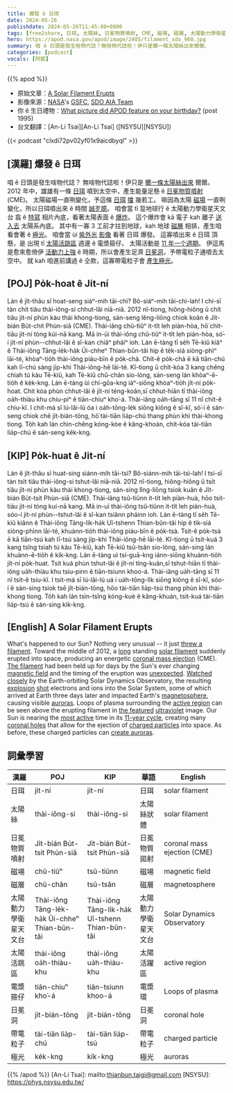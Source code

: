 ```yaml
---
title: 爆發 ê 日珥
date: 2024-05-26
publishdate: 2024-05-26T11:45:00+0800
tags: [free2share, 日珥, 太陽絲, 日冕物質噴射, CME, 磁場, 磁層, 太陽動力學衛星天文台, 電漿箍仔, 太陽活跳期, 日冕洞, 帶電粒子, 極光]
hero: https://apod.nasa.gov/apod/image/2405/filament_sdo_960.jpg
summary: 咱 ê 日頭是發生啥物代誌？無啥物代誌啦！伊只是擲一條太陽絲出來爾爾。
categories: [podcast]
vocals: [阿錕]
---
```


{{% apod %}}

- 原始文章：[A Solar Filament Erupts](https://apod.nasa.gov/apod/ap240526.html)
- 影像來源：[NASA](https://www.nasa.gov/)'s [GSFC](https://www.nasa.gov/goddard), [SDO AIA Team](https://sdo.gsfc.nasa.gov/)
- 你 ê 生日禮物：[What picture did APOD feature on your birthday?](https://apod.nasa.gov/apod/calendar/allyears.html) (post 1995)
- 台文翻譯：[An-Li Tsai][An-Li Tsai] ([NSYSU][NSYSU])

{{< podcast "clxdi72pv02yf01x9aicdbyql" >}}

## [漢羅] 爆發 ê 日珥
咱 ê 日頭是發生啥物代誌？
無啥物代誌啦！伊只是 [擲一條太陽絲出來][threw a filament] 爾爾。
2012 年中，雄雄有一條 [日珥][solar filament] 噴到太空中，產生能量足懸 ê [日冕物質噴射][coronal mass ejection] (CME)。
太陽磁場一直咧變化，予這條 [日珥][The filament] [擋][long] 幾若工。
嘛因為太陽 [磁場][magnetic field] 一直咧變化，所以日珥噴出來 ê 時間 [誠歹臆][unexpected]。
咱會當 tī 踅地球行 ê 太陽動力學衛星天文台 翕 ê [特寫][Watched closely] 相片內底，看著太陽表面 ê [爆炸][explosion]。
這个爆炸會 kā 電子 kah 離子 [送入去][shot] 太陽系內底。
其中有一寡 3 工前才拄到地球，kah 地球 [磁層][magnetosphere] 相挵，產生咱看會著 ê [極光][auroras]。
咱會當 ùi [紫外光][ultraviolet] [影像][the featured] 看著 日珥 爆發。
這寡噴出來 ê 日珥 頂懸，是 出現 tī [太陽活跳區][active region] 週邊 ê 電漿箍仔。
太陽活動是 [11 年一个週期][11-year cycle]。
伊這馬是愈來愈倚伊 [活動力上強][most active] ê 時期，所以會產生足濟 [日冕洞][coronal holes]，予帶電粒子通噴去太空中。
就 kah 咱進前講過 ê 仝款，這寡帶電粒子會 [產生極光][create auroras]。

## [POJ] Po̍k-hoat ê Ji̍t-ní
Lán ê ji̍t-thâu sī hoat-seng siáⁿ-mih tāi-chì?
Bô-siáⁿ-mih tāi-chì-lah!
I chí-sī tàn chi̍t tiâu thài-iông-si chhut-lâi niā-niā.
2012 nî-tiong, hiông-hiông ū chi̍t tiâu ji̍t-ní phùn kàu thài khong-tiong, sán-seng lêng-liōng chiok koân ê Ji̍t-bián Bu̍t-chit Phùn-siā (CME).
Thài-iâng chû-tiûⁿ it-ti̍t leh piàn-hòa, hō͘ chit-tiāu ji̍t-ní tòng kúi-nā kang.
Mā in-ūi thài-iông chû-tiûⁿ it-ti̍t leh piàn-hòa, só͘-í ji̍t-ní phùn--chhut-lâi ê sî-kan chiâⁿ pháiⁿ ioh.
Lán ē-tàng tī se̍h Tē-kiû kiâⁿ ê Thài-iông Tāng-le̍k-ha̍k Ūi-chheⁿ Thian-bûn-tâi hip ê te̍k-siá siòng-phìⁿ lāi-té, khòaⁿ-tio̍h thài-iông piáu-bīn ê po̍k-chà.
Chit-ê po̍k-chà ē kā tiān-chú kah lī-chú sàng ji̍p-khì Thài-iông-hē lāi-té.
Kî-tiong ū chi̍t-kóa 3 kang chêng chiah tú kàu Tē-kiû, kah Tē-kiû chû-chân sio-lòng, sán-seng lán khòaⁿ-ē-tio̍h ê ke̍k-kng.
Lán ē-tàng ùi chí-gōa-kng iáⁿ-siōng khòaⁿ-tio̍h ji̍t-ní po̍k-hoat.
Chit kóa phùn chhut-lâi ê ji̍t-ní téng-koân,sī chhut-hiān tī thài-iông oa̍h-thiàu khu chiu-piⁿ ê tiān-chiuⁿ kho͘-á.
Thài-iâng oa̍h-tāng sī 11 nî chi̍t-ê chiu-kî.
I chit-má sī lú-lâi-lú óa i oa̍h-tōng-le̍k siōng kiông ê sî-kî, só͘-í ē sán-seng chiok chē ji̍t-bián-tōng, hō͘ tài-tiān lia̍p-chú thang phùn khì thài-khong tiong.
To̍h kah lán chìn-chêng kóng-kòe ê kâng-khoán, chit-kóa tài-tiān lia̍p-chú ē sán-seng ke̍k-kng.

## [KIP] Po̍k-huat ê Ji̍t-ní
Lán ê ji̍t-thâu sī huat-sing siánn-mih tāi-tsì?
Bô-siánn-mih tāi-tsì-lah!
I tsí-sī tàn tsi̍t tiâu thài-iông-si tshut-lâi niā-niā.
2012 nî-tiong, hiông-hiông ū tsi̍t tiâu ji̍t-ní phùn kàu thài khong-tiong, sán-sing lîng-liōng tsiok kuân ê Ji̍t-bián Bu̍t-tsit Phùn-siā (CME).
Thài-iâng tsû-tiûnn it-ti̍t leh piàn-huà, hōo tsit-tiāu ji̍t-ní tòng kuí-nā kang.
Mā in-uī thài-iông tsû-tiûnn it-ti̍t leh piàn-huà, sóo-í ji̍t-ní phùn--tshut-lâi ê sî-kan tsiânn pháinn ioh.
Lán ē-tàng tī se̍h Tē-kiû kiânn ê Thài-iông Tāng-li̍k-ha̍k Uī-tshenn Thian-bûn-tâi hip ê ti̍k-siá siòng-phìnn lāi-té, khuànn-tio̍h thài-iông piáu-bīn ê po̍k-tsà.
Tsit-ê po̍k-tsà ē kā tiān-tsú kah lī-tsú sàng ji̍p-khì Thài-iông-hē lāi-té.
Kî-tiong ū tsi̍t-kuá 3 kang tsîng tsiah tú kàu Tē-kiû, kah Tē-kiû tsû-tsân sio-lòng, sán-sing lán khuànn-ē-tio̍h ê ki̍k-kng.
Lán ē-tàng uì tsí-guā-kng iánn-siōng khuànn-tio̍h ji̍t-ní po̍k-huat.
Tsit kuá phùn tshut-lâi ê ji̍t-ní tíng-kuân,sī tshut-hiān tī thài-iông ua̍h-thiàu khu tsiu-pinn ê tiān-tsiunn khoo-á.
Thài-iâng ua̍h-tāng sī 11 nî tsi̍t-ê tsiu-kî.
I tsit-má sī lú-lâi-lú uá i ua̍h-tōng-li̍k siōng kiông ê sî-kî, sóo-í ē sán-sing tsiok tsē ji̍t-bián-tōng, hōo tài-tiān lia̍p-tsú thang phùn khì thài-khong tiong.
To̍h kah lán tsìn-tsîng kóng-kuè ê kâng-khuán, tsit-kuá tài-tiān lia̍p-tsú ē sán-sing ki̍k-kng.

## [English] A Solar Filament Erupts
What's happened to our Sun?
Nothing very unusual -- it just [threw a filament][threw a filament].
Toward the middle of 2012, a [long][long] standing [solar filament][solar filament] suddenly erupted into space, producing an energetic [coronal mass ejection][coronal mass ejection] (CME).
[The filament][The filament] had been held up for days by the Sun's ever changing [magnetic field][magnetic field] and the timing of the eruption was [unexpected][unexpected].
[Watched closely][Watched closely] by the Earth-orbiting Solar Dynamics Observatory, the resulting [explosion][explosion] [shot][shot] electrons and ions into the Solar System, some of which arrived at Earth three days later and impacted Earth's [magnetosphere][magnetosphere], causing visible [auroras][auroras].
Loops of plasma surrounding the [active region][active region] can be seen above the erupting filament in [the featured][the featured] [ultraviolet][ultraviolet] image.
Our Sun is nearing the [most active][most active] time in its [11-year cycle][11-year cycle], creating many [coronal holes][coronal holes] that allow for the ejection of [charged particles][charged particles] into space.
As before, these charged particles can [create auroras][create auroras].

## 詞彙學習

|漢羅|POJ|KIP|華語|English|
|-|-|-|-|-|
|日珥|ji̍t-ní|ji̍t-ní|日珥|solar filament|
|太陽絲|thài-iông-si|thài-iông-si|太陽絲狀體|solar filament|
|日冕物質噴射|Ji̍t-bián Bu̍t-tsit Phùn-siā|Ji̍t-bián Bu̍t-tsit Phùn-siā|日冕物質拋射|coronal mass ejection (CME)|
|磁場|chû-tiûⁿ|tsû-tiûnn|磁場|magnetic field|
|磁層|chû-chân|tsû-tsân|磁層|magnetosphere|
|太陽動力學衛星天文台|Thài-iông Tāng-le̍k-ha̍k Ūi-chheⁿ Thian-bûn-tâi|Thài-iông Tāng-li̍k-ha̍k Uī-tshenn Thian-bûn-tâi|太陽動力學衛星天文台|Solar Dynamics Observatory|
|太陽活跳區|thài-iông oa̍h-thiàu-khu|thài-iông ua̍h-thiàu-khu|太陽活躍區|active region|
|電漿箍仔|tiān-chiuⁿ kho͘-á|tiān-tsiunn khoo-á|電漿環|Loops of plasma|
|日冕洞|ji̍t-bián-tōng|ji̍t-bián-tōng|日冕洞|coronal hole|
|帶電粒子|tài-tiān lia̍p-chú|tài-tiān lia̍p-tsú|帶電粒子|charged particle|
|極光|ke̍k-kng|ki̍k-kng|極光|auroras|

{{% /apod %}}
[An-Li Tsai]: mailto:thianbun.taigi@gmail.com
[NSYSU]: https://phys.nsysu.edu.tw/

[copyright]: https://apod.nasa.gov/apod/fap/lib/about_apod.html#srapply
[License3]: https://creativecommons.org/licenses/by/3.0/
[License2]:https://creativecommons.org/licenses/by-nc-nd/2.0/

[threw a filament]:https://apod.nasa.gov/apod/ap101215.html
[long]:https://apod.nasa.gov/apod/ap150210.html
[solar filament]:http://solar.physics.montana.edu/ypop/Program/hfilament.html
[coronal mass ejection]:https://en.wikipedia.org/wiki/Coronal_mass_ejection
[The filament]:https://www.syfy.com/syfy-wire/a-huge-solar-filament-erupts-into-space
[magnetic field]:http://solar-center.stanford.edu/magnetism/magneticfields.html
[unexpected]:https://i.pinimg.com/1200x/e8/ac/ab/e8acab27a9225b707a2467bf3bc27015.jpg
[Watched closely]:http://www.flickr.com/photos/gsfc/sets/72157631408160534/
[explosion]:http://www.flickr.com/photos/gsfc/7931868316/in/set-72157631408160534
[shot]:http://www.flickr.com/photos/gsfc/7938936660/in/set-72157631408160534
[magnetosphere]:https://en.wikipedia.org/wiki/Magnetosphere
[auroras]:https://apod.nasa.gov/apod/ap120321.html
[active region]:https://en.wikipedia.org/wiki/Active_region
[the featured]:http://www.flickr.com/photos/gsfc/7931831962/in/set-72157631408160534/
[ultraviolet]:https://science.nasa.gov/ems/10_ultravioletwaves
[most active]:https://science.nasa.gov/science-research/heliophysics/how-nasa-tracked-the-most-intense-solar-storm-in-decades/
[11-year cycle]:https://en.wikipedia.org/wiki/Solar_cycle
[coronal holes]:https://en.wikipedia.org/wiki/Coronal_hole
[charged particles]:https://en.wikipedia.org/wiki/Charged_particle
[create auroras]:https://www.facebook.com/media/set/?set=a.431368006258449&type=3

